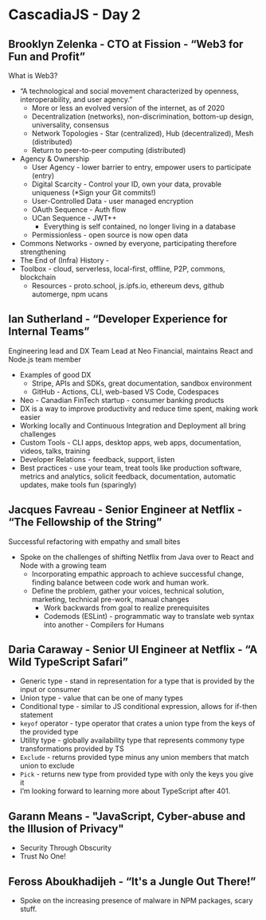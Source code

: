 # CascadiaJS - Day 2

## Brooklyn Zelenka - CTO at Fission - “Web3 for Fun and Profit”

What is Web3?

- “A technological and social movement characterized by openness, interoperability, and user agency.”
  - More or less an evolved version of the internet, as of 2020
  - Decentralization (networks), non-discrimination, bottom-up design, universality, consensus
  - Network Topologies - Star (centralized), Hub (decentralized), Mesh (distributed)
  - Return to peer-to-peer computing (distributed)
- Agency & Ownership
  - User Agency - lower barrier to entry, empower users to participate (entry)
  - Digital Scarcity - Control your ID, own your data, provable uniqueness (*Sign your Git commits!)
  - User-Controlled Data - user managed encryption
  - OAuth Sequence - Auth flow
  - UCan Sequence - JWT++
    - Everything is self contained, no longer living in a database
  - Permissionless - open source is now open data
- Commons Networks - owned by everyone, participating therefore strengthening
- The End of (Infra) History -
- Toolbox - cloud, serverless, local-first, offline, P2P, commons, blockchain
  - Resources - proto.school, js.ipfs.io, ethereum devs, github automerge, npm ucans

## Ian Sutherland - “Developer Experience for Internal Teams”

Engineering lead and DX Team Lead at Neo Financial, maintains React and Node.js team member

- Examples of good DX
  - Stripe, APIs and SDKs, great documentation, sandbox environment
  - GitHub - Actions, CLI, web-based VS Code, Codespaces
- Neo - Canadian FinTech startup - consumer banking products
- DX is a way to improve productivity and reduce time spent, making work easier
- Working locally and Continuous Integration and Deployment all bring challenges
- Custom Tools - CLI apps, desktop apps, web apps, documentation, videos, talks, training
- Developer Relations - feedback, support, listen
- Best practices - use your team, treat tools like production software, metrics and analytics, solicit feedback, documentation, automatic updates, make tools fun (sparingly)

## Jacques Favreau - Senior Engineer at Netflix - “The Fellowship of the String”

Successful refactoring with empathy and small bites

- Spoke on the challenges of shifting Netflix from Java over to React and Node with a growing team
  - Incorporating empathic approach to achieve successful change, finding balance between code work and human work.
  - Define the problem, gather your voices, technical solution, marketing, technical pre-work, manual changes
    - Work backwards from goal to realize prerequisites
    - Codemods (ESLint) - programmatic way to translate web syntax into another - Compilers for Humans

## Daria Caraway - Senior UI Engineer at Netflix - “A Wild TypeScript Safari”

- Generic type - stand in representation for a type that is provided by the input or consumer
- Union type - value that can be one of many types
- Conditional type - similar to JS conditional expression, allows for if-then statement
- `keyof` operator - type operator that crates a union type from the keys of the provided type
- Utility type - globally availability type that represents commony type transformations provided by TS
- `Exclude` - returns provided type minus any union members that match union to exclude
- `Pick` - returns new type from provided type with only the keys you give it
- I’m looking forward to learning more about TypeScript after 401.

## Garann Means - "JavaScript, Cyber-abuse and the Illusion of Privacy"

- Security Through Obscurity
- Trust No One!

## Feross Aboukhadijeh - “It's a Jungle Out There!”

- Spoke on the increasing presence of malware in NPM packages, scary stuff.
